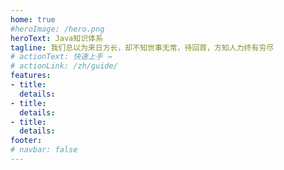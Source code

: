 ```yaml
---
home: true
#heroImage: /hero.png
heroText: Java知识体系
tagline: 我们总以为来日方长，却不知世事无常，待回首，方知人力终有穷尽
# actionText: 快速上手 →
# actionLink: /zh/guide/
features:
- title: 
  details: 
- title: 
  details: 
- title: 
  details:
footer: 
# navbar: false
---
```

